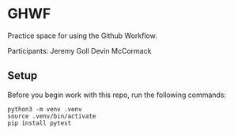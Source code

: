 
# GHWF

Practice space for using the Github Workflow.

Participants:
Jeremy Goll
Devin McCormack

## Setup

Before you begin work with this repo, run the following commands:

```
python3 -m venv .venv
source .venv/bin/activate
pip install pytest
```
